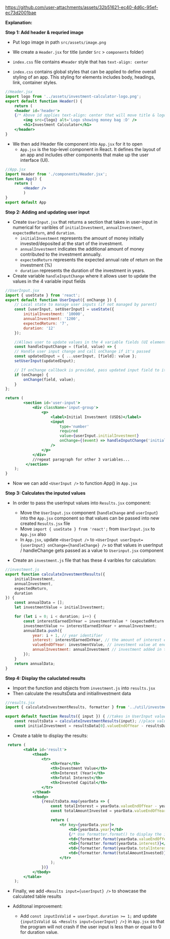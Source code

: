 
https://github.com/user-attachments/assets/32b51621-ec40-4d6c-95ef-ec73d2001bae

**Explanation:**

**Step 1: Add header & requried image**
- Put logo image in path `src/assets/image.png`

- We create a `Header.jsx` for title (under `Src` > `components` folder)
- `index.css` file contains `#header` style that has `text-align: center`
- `index.css` contains global styles that can be applied to define overall styling of an app. This styling for elements includes body, headings, link, container styles. 

```jsx
//Header.jsx
import logo from '../assets/investment-calculator-logo.png';
export default function Header() {
    return (
    <header id='header'> 
    {/* Above id applies text-align: center that will move title & logo to center*/}
        <img src={logo} alt='Logo showing money bag :D' />
        <h1>Investment Calculator</h1>
    </header>
}
```

- We then add Header file component into `App.jsx` for it to open
  - `App.jsx` is the top-level component in React. It defines the layout of an app and includes other components that make up the user interface (UI).

```jsx
//App.jsx
import Header from './components/Header.jsx';
function App() {
    return (    
        <Header />
        )
}
export default App
```
**Step 2: Adding and updating user input**
- Create `UserInput.jsx` that returns a section that takes in user-input in numerical for varibles of `initialInvestment`, `annualInvestment`, `expectedReturn`, and `duration`. 
    - `initialInvestment` represents the amount of money initially invested/deposited at the start of the investment.
    - `annualInvestment` indicates the additional amount of money contributed to the investment annually.
    - `expectedReturn` represents the  expected annual rate of return on the investment (%)
    - `duration` represents the duration of the investment in years.
- Create variable `handleInputChange` where it allows user to update the values in the 4 variable input fields

```jsx
//UserInput.jsx
import { useState } from 'react';
export default function UserInput({ onChange }) {
    // Local state to manage user inputs (if not managed by parent)
    const [userInput, setUserInput] = useState({
        initialInvestment: '10000',
        annualInvestment: '1200',
        expectedReturn: '7',
        duration: '12'
    });

    //Allows user to update values in the 4 variable fields (UI element input box)
    const handleInputChange = (field, value) => {
    // Handle user input change and call onChange if it's passed
    const updatedInput = { ...userInput, [field]: value };
    setUserInput(updatedInput);

    // If onChange callback is provided, pass updated input field to it
    if (onChange) {
        onChange(field, value);
    }
};

return (
        <section id='user-input'>
            <div className='input-group'>
                <p>
                    <label>Initial Investment (USD$)</label>
                    <input
                        type='number'
                        required
                        value={userInput.initialInvestment}
                        onChange={(event) => handleInputChange('initialInvestment', event.target.value)}
                    />
                </p>
            </div>
            //repeat paragraph for other 3 variables...
         </section>
    );
}
 ```
 - Now we can add `<UserInput />` to function App() in `App.jsx`
 
**Step 3: Calculates the inputed values**
- In order to pass the userInput values into `Results.jsx` component:
    - Move the `UserInput.jsx` component (`handleChange` and `userInput`) into the `App.jsx` component so that values can be passed into new created `Results.jsx` file
    - Move `import { useState } from 'react';` from `UserInput.jsx` to `App.jsx` also
    - In `App.jsx`, update `<UserInput />` to `<UserInput userInput={userInput} onChange={handleChange} />` so that values in userInput / handleChange gets passed as a value to `Userinput.jsx` component 

- Create an `investment.js` file that has these 4 varibles for calculation:
```jsx
//investment.js
export function calculateInvestmentResults({
    initialInvestment,
    annualInvestment,
    expectedReturn,
    duration
}) {
    const annualData = [];
    let investmentValue = initialInvestment;

    for (let i = 0; i < duration; i++) {
        const interestEarnedInYear = investmentValue * (expectedReturn / 100);
        investmentValue += interestEarnedInYear + annualInvestment;
        annualData.push({ 
            year: i + 1, // year identifier
            interest: interestEarnedInYear, // the amount of interest earned in this year
            valueEndOfYear: investmentValue, // investment value at end of year
            annualInvestment: annualInvestment // investment added in this year
        });
    }
    return annualData;
}
```

**Step 4: Display the caluclated results**
- Import the function and objects from `investment.js` into `results.jsx `
- Then calculate the resultsData and initialInvestment data
```jsx
//results.jsx
import { calculateInvestmentResults, formatter } from '../util/investment.js';

export default function Results({ input }) { //takes in UserInput values from App.jsx
    const resultsData = calculateInvestmentResults(input); //place values into investment.js to calculates investment results
    const initialInvestment = resultsData[0].valueEndOfYear - resultsData[0].interest - resultsData[0].annualInvestment;
```

- Create a table to display the results:
```jsx
 return (
        <table id='result'>
            <thead>
                <tr> 
                    <th>Year</th>
                    <th>Investment Value</th>
                    <th>Interest (Year)</th>
                    <th>Total Interest</th>
                    <th>Invested Capital</th>
                </tr>
            </thead>
            <tbody>
                {resultsData.map(yearData => {
                    const totalInterest = yearData.valueEndOfYear - yearData.annualInvestment * yearData.year - initialInvestment;
                    const totalAmountInvested = yearData.valueEndOfYear - totalInterest;

                    return (
                        <tr key={yearData.year}>
                            <td>{yearData.year}</td>
                            {/* Use formatter.format() to display the investment value to 2 decimal places */}
                            <td>{formatter.format(yearData.valueEndOfYear)}</td>
                            <td>{formatter.format(yearData.interest)}</td>
                            <td>{formatter.format(yearData.totalInterest)}</td>
                            <td>{formatter.format(totalAmountInvested)}</td> {/* Ensure only necessary columns */}
                        </tr>
                    );
                })}
            </tbody>
        </table>
    );
```

- Finally, we add `<Results input={userInput} />` to showcase the calculated table results

- Additonal improvement:
    - Add `const inputIsValid = userInput.duration >= 1;` and update `{inputIsValid && <Results input={userInput} />}` in `App.jsx` so that the program will not crash if the user input is less than or equal to 0 for duration value. 
